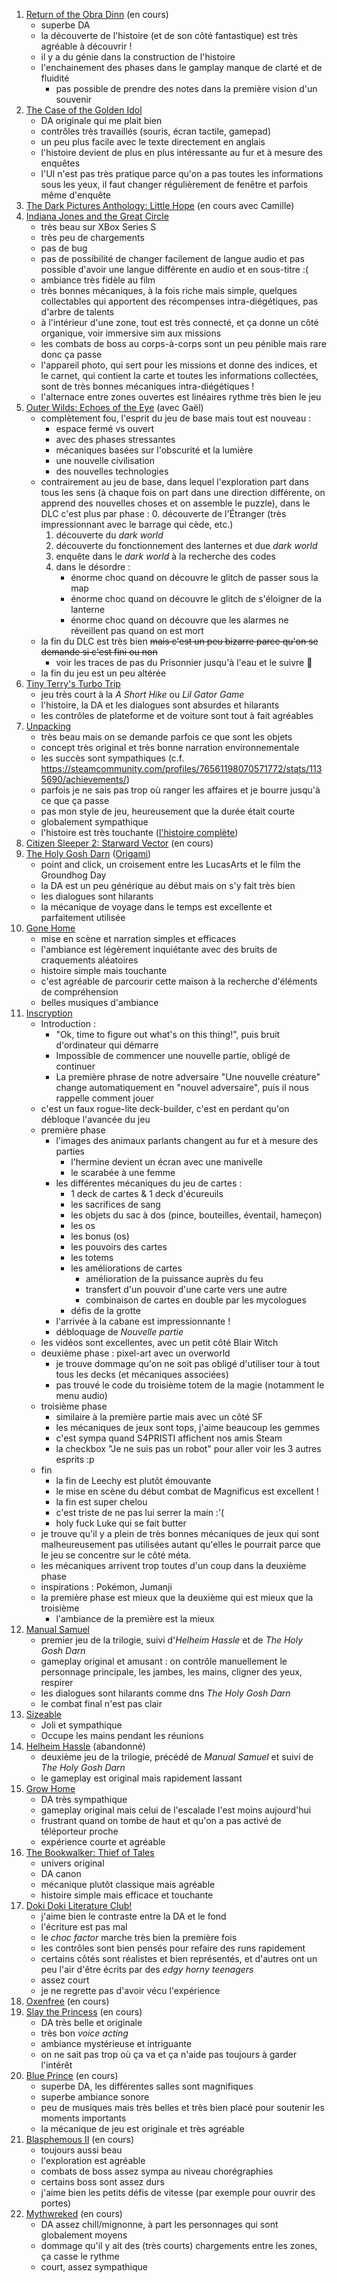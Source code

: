1. [Return of the Obra Dinn](https://store.steampowered.com/app/653530/Return_of_the_Obra_Dinn/) (en cours)
   - superbe DA
   - la découverte de l'histoire (et de son côté fantastique) est très agréable à découvrir !
   - il y a du génie dans la construction de l'histoire
   - l'enchainement des phases dans le gamplay manque de clarté et de fluidité
     - pas possible de prendre des notes dans la première vision d'un souvenir
1. [The Case of the Golden Idol](https://en.wikipedia.org/wiki/The_Case_of_the_Golden_Idol)
   - DA originale qui me plait bien
   - contrôles très travaillés (souris, écran tactile, gamepad)
   - un peu plus facile avec le texte directement en anglais
   - l'histoire devient de plus en plus intéressante au fur et à mesure des enquêtes
   - l'UI n'est pas très pratique parce qu'on a pas toutes les informations sous les yeux, il faut changer régulièrement de fenêtre et parfois même d'enquête
1. [The Dark Pictures Anthology: Little Hope](https://en.wikipedia.org/wiki/The_Dark_Pictures_Anthology:_Little_Hope)  (en cours avec Camille)
1. [Indiana Jones and the Great Circle](https://en.wikipedia.org/wiki/Indiana_Jones_and_the_Great_Circle)
   - très beau sur XBox Series S
   - très peu de chargements
   - pas de bug
   - pas de possibilité de changer facilement de langue audio et pas possible d'avoir une langue différente en audio et en sous-titre :(
   - ambiance très fidèle au film
   - très bonnes mécaniques, à la fois riche mais simple, quelques collectables qui apportent des récompenses intra-diégétiques, pas d'arbre de talents
   - à l'intérieur d'une zone, tout est très connecté, et ça donne un côté organique, voir immersive sim aux missions
   - les combats de boss au corps-à-corps sont un peu pénible mais rare donc ça passe
   - l'appareil photo, qui sert pour les missions et donne des indices, et le carnet, qui contient la carte et toutes les informations collectées, sont de très bonnes mécaniques intra-diégétiques !
   - l'alternace entre zones ouvertes est linéaires rythme très bien le jeu
1. [Outer Wilds: Echoes of the Eye](https://opencritic.com/game/12034/outer-wilds-echoes-of-the-eye) (avec Gaël)
   - complètement fou, l'esprit du jeu de base mais tout est nouveau :
      - espace fermé vs ouvert
      - avec des phases stressantes
      - mécaniques basées sur l'obscurité et la lumière
      - une nouvelle civilisation
      - des nouvelles technologies
   - contrairement au jeu de base, dans lequel l'exploration part dans tous les sens (à chaque fois on part dans une direction différente, on apprend des nouvelles choses et on assemble le puzzle), dans le DLC c'est plus par phase :
      0. découverte de l'Étranger (très impressionnant avec le barrage qui cède, etc.)
      1. découverte du _dark world_
      2. découverte du fonctionnement des lanternes et due _dark world_
      3. enquête dans le _dark world_ à la recherche des codes
      4. dans le désordre :
         - énorme choc quand on découvre le glitch de passer sous la map
         - énorme choc quand on découvre le glitch de s'éloigner de la lanterne
         - énorme choc quand on découvre que les alarmes ne réveillent pas quand on est mort
   - la fin du DLC est très bien ~~mais c'est un peu bizarre parce qu'on se demande si c'est fini ou non~~
      - voir les traces de pas du Prisonnier jusqu'à l'eau et le suivre 🥲
   - la fin du jeu est un peu altérée
1. [Tiny Terry's Turbo Trip](https://superraregames.com/pages/tiny-terry-turbo-trip)
   - jeu très court à la _A Short Hike_ ou _Lil Gator Game_
   - l'histoire, la DA et les dialogues sont absurdes et hilarants
   - les contrôles de plateforme et de voiture sont tout à fait agréables
1. [Unpacking](https://en.wikipedia.org/wiki/Unpacking_(video_game))
   - très beau mais on se demande parfois ce que sont les objets
   - concept très original et très bonne narration environnementale
   - les succès sont sympathiques (c.f. https://steamcommunity.com/profiles/76561198070571772/stats/1135690/achievements/)
   - parfois je ne sais pas trop où ranger les affaires et je bourre jusqu'à ce que ça passe
   - pas mon style de jeu, heureusement que la durée était courte
   - globalement sympathique
   - l'histoire est très touchante ([l'histoire complète](https://screenrant.com/unpacking-full-story-ending-each-year-what-happens/))
1. [Citizen Sleeper 2: Starward Vector](https://en.wikipedia.org/wiki/Citizen_Sleeper_2:_Starward_Vector) (en cours)
1. [The Holy Gosh Darn](https://store.steampowered.com/app/1466230/The_Holy_Gosh_Darn/) ([Origami](https://www.youtube.com/watch?v=ugX5Xy0kAV0&t=859s))
   - point and click, un croisement entre les LucasArts et le film the Groundhog Day
   - la DA est un peu générique au début mais on s'y fait très bien
   - les dialogues sont hilarants
   - la mécanique de voyage dans le temps est excellente et parfaitement utilisée
1. [Gone Home](https://en.wikipedia.org/wiki/Gone_Home)
   - mise en scène et narration simples et efficaces
   - l'ambiance est légèrement inquiétante avec des bruits de craquements aléatoires
   - histoire simple mais touchante
   - c'est agréable de parcourir cette maison à la recherche d'éléments de compréhension
   - belles musiques d'ambiance
1. [Inscryption](https://en.wikipedia.org/wiki/Inscryption)
   - Introduction :
      - "Ok, time to figure out what's on this thing!", puis bruit d'ordinateur qui démarre
      - Impossible de commencer une nouvelle partie, obligé de continuer
      - La première phrase de notre adversaire "Une nouvelle créature" change automatiquement en "nouvel adversaire", puis il nous rappelle comment jouer
   - c'est un faux rogue-lite deck-builder, c'est en perdant qu'on débloque l'avancée du jeu
   - première phase
      - l'images des animaux parlants changent au fur et à mesure des parties
         - l'hermine devient un écran avec une manivelle
         - le scarabée à une femme 
      - les différentes mécaniques du jeu de cartes :
         - 1 deck de cartes & 1 deck d'écureuils
         - les sacrifices de sang
         - les objets du sac à dos (pince, bouteilles, éventail, hameçon)
         - les os
         - les bonus (os)
         - les pouvoirs des cartes
         - les totems
         - les améliorations de cartes
            - amélioration de la puissance auprès du feu
            - transfert d'un pouvoir d'une carte vers une autre
            - combinaison de cartes en double par les mycologues
         - défis de la grotte
      - l'arrivée à la cabane est impressionnante !
      - débloquage de _Nouvelle partie_
   - les vidéos sont excellentes, avec un petit côté Blair Witch
   - deuxième phase : pixel-art avec un overworld
      - je trouve dommage qu'on ne soit pas obligé d'utiliser tour à tout tous les decks (et mécaniques associées)
      - pas trouvé le code du troisième totem de la magie (notamment le menu audio)
   - troisième phase
      - similaire à la première partie mais avec un côté SF
      - les mécaniques de jeux sont tops, j'aime beaucoup les gemmes
      - c'est sympa quand S4PRISTI affichent nos amis Steam
      - la checkbox "Je ne suis pas un robot" pour aller voir les 3 autres esprits :p
   - fin
      - la fin de Leechy est plutôt émouvante
      - le mise en scène du début combat de Magnificus est excellent !
      - la fin est super chelou
      - c'est triste de ne pas lui serrer la main :'(
      - holy fuck Luke qui se fait butter
   - je trouve qu'il y a plein de très bonnes mécaniques de jeux qui sont malheureusement pas utilisées autant qu'elles le pourrait parce que le jeu se concentre sur le côté méta.
   - les mécaniques arrivent trop toutes d'un coup dans la deuxième phase
   - inspirations : Pokémon, Jumanji
   - la première phase est mieux que la deuxième qui est mieux que la troisième
      - l'ambiance de la première est la mieux
1. [Manual Samuel](https://en.wikipedia.org/wiki/Manual_Samuel)
   - premier jeu de la trilogie, suivi d'_Helheim Hassle_ et de _The Holy Gosh Darn_
   - gameplay original et amusant : on contrôle manuellement le personnage principale, les jambes, les mains, cligner des yeux, respirer
   - les dialogues sont hilarants comme dns _The Holy Gosh Darn_
   - le combat final n'est pas clair
1. [Sizeable](https://store.steampowered.com/app/1333910/Sizeable/)
   - Joli et sympathique
   - Occupe les mains pendant les réunions
1. [Helheim Hassle](https://store.steampowered.com/app/1095120/Helheim_Hassle/) (abandonné)
   - deuxième jeu de la trilogie, précédé de _Manual Samuel_ et suivi de _The Holy Gosh Darn_
   - le gameplay est original mais rapidement lassant
1. [Grow Home](https://en.wikipedia.org/wiki/Grow_Home)
   - DA très sympathique
   - gameplay original mais celui de l'escalade l'est moins aujourd'hui
   - frustrant quand on tombe de haut et qu'on a pas activé de téléporteur proche
   - expérience courte et agréable
1. [The Bookwalker: Thief of Tales](https://en.wikipedia.org/wiki/The_Bookwalker:_Thief_of_Tales)
   - univers original
   - DA canon
   - mécanique plutôt classique mais agréable
   - histoire simple mais efficace et touchante
1. [Doki Doki Literature Club!](https://en.wikipedia.org/wiki/Doki_Doki_Literature_Club!)
   - j'aime bien le contraste entre la DA et le fond
   - l'écriture est pas mal
   - le _choc factor_ marche très bien la première fois
   - les contrôles sont bien pensés pour refaire des runs rapidement
   - certains côtés sont réalistes et bien représentés, et d'autres ont un peu l'air d'être écrits par des _edgy horny teenagers_
   - assez court
   - je ne regrette pas d'avoir vécu l'expérience
1. [Oxenfree](https://en.wikipedia.org/wiki/Oxenfree) (en cours)
1. [Slay the Princess](https://en.wikipedia.org/wiki/Slay_the_Princess) (en cours)
   - DA très belle et originale
   - très bon _voice acting_
   - ambiance mystérieuse et intriguante
   - on ne sait pas trop où ça va et ça n'aide pas toujours à garder l'intérêt
1. [Blue Prince](https://en.wikipedia.org/wiki/Blue_Prince_(video_game)) (en cours)
   - superbe DA, les différentes salles sont magnifiques
   - superbe ambiance sonore
   - peu de musiques mais très belles et très bien placé pour soutenir les moments importants
   - la mécanique de jeu est originale et très agréable
1. [Blasphemous II](https://en.wikipedia.org/wiki/Blasphemous_2) (en cours)
   - toujours aussi beau
   - l'exploration est agréable
   - combats de boss assez sympa au niveau chorégraphies
   - certains boss sont assez durs
   - j'aime bien les petits défis de vitesse (par exemple pour ouvrir des portes)
1. [Mythwreked](https://www.mythwrecked.com/) (en cours)
   - DA assez chill/mignonne, à part les personnages qui sont globalement moyens
   - dommage qu'il y ait des (très courts) chargements entre les zones, ça casse le rythme
   - court, assez sympathique
